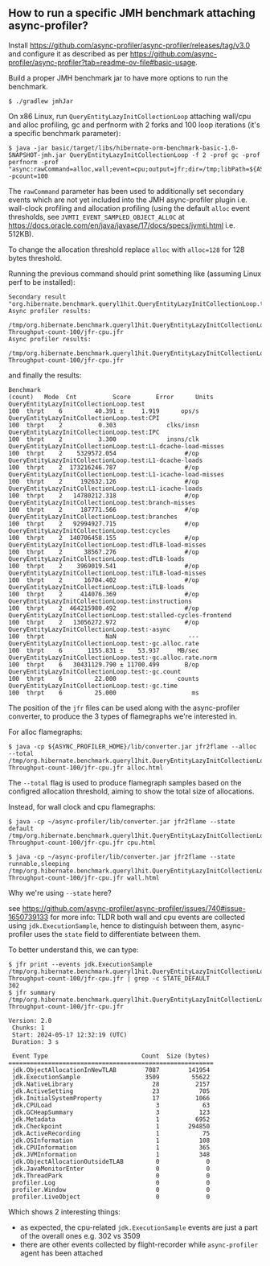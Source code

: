 ## How to run a specific JMH benchmark attaching async-profiler?

Install https://github.com/async-profiler/async-profiler/releases/tag/v3.0
and configure it as described as per https://github.com/async-profiler/async-profiler?tab=readme-ov-file#basic-usage.

Build a proper JMH benchmark jar to have more options to run the benchmark.
```shell
$ ./gradlew jmhJar
```

On x86 Linux, run `QueryEntityLazyInitCollectionLoop` attaching wall/cpu and alloc profiling, gc and perfnorm
with 2 forks and 100 loop iterations (it's a specific benchmark parameter):
```shell
$ java -jar basic/target/libs/hibernate-orm-benchmark-basic-1.0-SNAPSHOT-jmh.jar QueryEntityLazyInitCollectionLoop -f 2 -prof gc -prof perfnorm -prof "async:rawCommand=alloc,wall;event=cpu;output=jfr;dir=/tmp;libPath=${ASYNC_PROFILER_HOME}/lib/libasyncProfiler.so" -pcount=100
```
The `rawCommand` parameter has been used to additionally set secondary events which are not yet included into the JMH async-profiler plugin 
i.e. wall-clock profiling and allocation profiling (using the default `alloc` event thresholds, see `JVMTI_EVENT_SAMPLED_OBJECT_ALLOC` at https://docs.oracle.com/en/java/javase/17/docs/specs/jvmti.html i.e. 512KB).

To change the allocation threshold replace `alloc` with `alloc=128` for 128 bytes threshold.

Running the previous command should print something like (assuming Linux perf to be installed):
```
Secondary result "org.hibernate.benchmark.queryl1hit.QueryEntityLazyInitCollectionLoop.test:·async":
Async profiler results:
  /tmp/org.hibernate.benchmark.queryl1hit.QueryEntityLazyInitCollectionLoop.test-Throughput-count-100/jfr-cpu.jfr
Async profiler results:
  /tmp/org.hibernate.benchmark.queryl1hit.QueryEntityLazyInitCollectionLoop.test-Throughput-count-100/jfr-cpu.jfr
```
and finally the results:
```
Benchmark                                                       (count)   Mode  Cnt          Score       Error      Units
QueryEntityLazyInitCollectionLoop.test                              100  thrpt    6         40.391 ±     1.919      ops/s
QueryEntityLazyInitCollectionLoop.test:CPI                          100  thrpt    2          0.303              clks/insn
QueryEntityLazyInitCollectionLoop.test:IPC                          100  thrpt    2          3.300              insns/clk
QueryEntityLazyInitCollectionLoop.test:L1-dcache-load-misses        100  thrpt    2    5329572.054                   #/op
QueryEntityLazyInitCollectionLoop.test:L1-dcache-loads              100  thrpt    2  173216246.787                   #/op
QueryEntityLazyInitCollectionLoop.test:L1-icache-load-misses        100  thrpt    2     192632.126                   #/op
QueryEntityLazyInitCollectionLoop.test:L1-icache-loads              100  thrpt    2   14780212.318                   #/op
QueryEntityLazyInitCollectionLoop.test:branch-misses                100  thrpt    2     187771.566                   #/op
QueryEntityLazyInitCollectionLoop.test:branches                     100  thrpt    2   92994927.715                   #/op
QueryEntityLazyInitCollectionLoop.test:cycles                       100  thrpt    2  140706458.155                   #/op
QueryEntityLazyInitCollectionLoop.test:dTLB-load-misses             100  thrpt    2      38567.276                   #/op
QueryEntityLazyInitCollectionLoop.test:dTLB-loads                   100  thrpt    2    3969019.541                   #/op
QueryEntityLazyInitCollectionLoop.test:iTLB-load-misses             100  thrpt    2      16704.402                   #/op
QueryEntityLazyInitCollectionLoop.test:iTLB-loads                   100  thrpt    2     414076.369                   #/op
QueryEntityLazyInitCollectionLoop.test:instructions                 100  thrpt    2  464215980.492                   #/op
QueryEntityLazyInitCollectionLoop.test:stalled-cycles-frontend      100  thrpt    2   13056272.972                   #/op
QueryEntityLazyInitCollectionLoop.test:·async                       100  thrpt                 NaN                    ---
QueryEntityLazyInitCollectionLoop.test:·gc.alloc.rate               100  thrpt    6       1155.831 ±    53.937     MB/sec
QueryEntityLazyInitCollectionLoop.test:·gc.alloc.rate.norm          100  thrpt    6   30431129.790 ± 11700.499       B/op
QueryEntityLazyInitCollectionLoop.test:·gc.count                    100  thrpt    6         22.000                 counts
QueryEntityLazyInitCollectionLoop.test:·gc.time                     100  thrpt    6         25.000                     ms
```

The position of the `jfr` files can be used along with the async-profiler converter, to produce the 3 types of flamegraphs we're interested in.

For alloc flamegraphs:
```
$ java -cp ${ASYNC_PROFILER_HOME}/lib/converter.jar jfr2flame --alloc --total /tmp/org.hibernate.benchmark.queryl1hit.QueryEntityLazyInitCollectionLoop.test-Throughput-count-100/jfr-cpu.jfr alloc.html
```
The `--total` flag is used to produce flamegraph samples based on the configred allocation threshold, aiming to show the total size of allocations.

Instead, for wall clock and cpu flamegraphs:
```
$ java -cp ~/async-profiler/lib/converter.jar jfr2flame --state default /tmp/org.hibernate.benchmark.queryl1hit.QueryEntityLazyInitCollectionLoop.test-Throughput-count-100/jfr-cpu.jfr cpu.html

$ java -cp ~/async-profiler/lib/converter.jar jfr2flame --state runnable,sleeping /tmp/org.hibernate.benchmark.queryl1hit.QueryEntityLazyInitCollectionLoop.test-Throughput-count-100/jfr-cpu.jfr wall.html
```
Why we're using `--state` here? 

see https://github.com/async-profiler/async-profiler/issues/740#issue-1650739133 for more info: TLDR both wall and cpu events are collected 
using `jdk.ExecutionSample`, hence to distinguish between them, async-profiler uses the `state` field to differentiate between them.

To better understand this, we can type:
```shell
$ jfr print --events jdk.ExecutionSample /tmp/org.hibernate.benchmark.queryl1hit.QueryEntityLazyInitCollectionLoop.test-Throughput-count-100/jfr-cpu.jfr | grep -c STATE_DEFAULT
302
$ jfr summary /tmp/org.hibernate.benchmark.queryl1hit.QueryEntityLazyInitCollectionLoop.test-Throughput-count-100/jfr-cpu.jfr

Version: 2.0
 Chunks: 1
 Start: 2024-05-17 12:32:19 (UTC)
 Duration: 3 s

 Event Type                          Count  Size (bytes) 
=========================================================
 jdk.ObjectAllocationInNewTLAB        7087        141954
 jdk.ExecutionSample                  3509         55622
 jdk.NativeLibrary                      28          2157
 jdk.ActiveSetting                      23           705
 jdk.InitialSystemProperty              17          1066
 jdk.CPULoad                             3            63
 jdk.GCHeapSummary                       3           123
 jdk.Metadata                            1          6952
 jdk.Checkpoint                          1        294850
 jdk.ActiveRecording                     1            75
 jdk.OSInformation                       1           108
 jdk.CPUInformation                      1           365
 jdk.JVMInformation                      1           348
 jdk.ObjectAllocationOutsideTLAB         0             0
 jdk.JavaMonitorEnter                    0             0
 jdk.ThreadPark                          0             0
 profiler.Log                            0             0
 profiler.Window                         0             0
 profiler.LiveObject                     0             0
```
Which shows 2 interesting things:
- as expected, the cpu-related `jdk.ExecutionSample` events are just a part of the overall ones e.g. 302 vs 3509
- there are other events collected by flight-recorder while `async-profiler` agent has been attached
